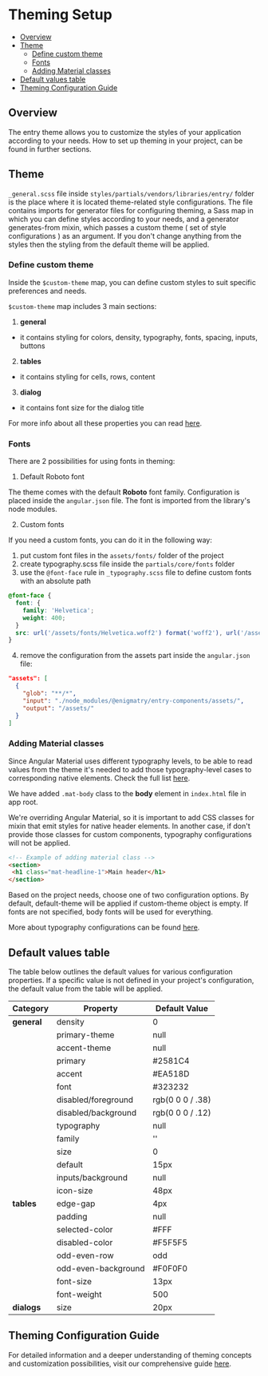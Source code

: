 # Theming Setup

- [Overview](#overview)
- [Theme](#theme)
  - [Define custom theme](#define-custom-theme)
  - [Fonts](#fonts)
  - [Adding Material classes](#adding-material-classes)
- [Default values table](#default-values-table)
- [Theming Configuration Guide](#theming-configuration-guide)

## Overview

The entry theme allows you to customize the styles of your application according to your needs. How to set up theming in your project, can be found in further sections.

## Theme

`_general.scss` file inside `styles/partials/vendors/libraries/entry/` folder is the place where it is located theme-related style configurations. The file contains imports for generator files for configuring theming, a Sass map in which you can define styles according to your needs, and a generator generates-from mixin, which passes a custom theme ( set of style configurations ) as an argument. If you don't change anything from the styles then the styling from the default theme will be applied.

### Define custom theme

Inside the `$custom-theme` map, you can define custom styles to suit specific preferences and needs.

`$custom-theme` map includes 3 main sections:

1) **general**
- it contains styling for colors, density, typography, fonts, spacing, inputs, buttons
2) **tables**
- it contains styling for cells, rows, content
3) **dialog**
- it contains font size for the dialog title

For more info about all these properties you can read [here](https://github.com/enigmatry/entry-angular-building-blocks/blob/master/libs/entry-components/configure-theming.md#1-custom-configuration).

### Fonts

There are 2 possibilities for using fonts in theming:

1. Default Roboto font

The theme comes with the default **Roboto** font family. Configuration is placed inside the `angular.json` file. The font is imported from the library's node modules.

2. Custom fonts

If you need a custom fonts, you can do it in the following way:

1) put custom font files in the `assets/fonts/` folder of the project
2) create typography.scss file inside the `partials/core/fonts` folder
3) use the `@font-face` rule in `_typography.scss` file to define custom fonts with an absolute path

```scss
@font-face {
  font: {
    family: 'Helvetica';
    weight: 400;
  }
  src: url('/assets/fonts/Helvetica.woff2') format('woff2'), url('/assets/fonts/Helvetica.woff') format('woff');
}
```
4) remove the configuration from the assets part inside the `angular.json` file:

```json
"assets": [
  {
    "glob": "**/*",
    "input": "./node_modules/@enigmatry/entry-components/assets/",
    "output": "/assets/"
  }
]
```
### Adding Material classes

Since Angular Material uses different typography levels, to be able to read values from the theme it's needed to add those typography-level cases to corresponding native elements. Check the full list [here](https://material.angular.io/guide/typography#typography-levels).

We have added `.mat-body` class to the **body** element in `index.html` file in app root.

We're overriding Angular Material, so it is important to add CSS classes for mixin that emit styles for native header elements. In another case, if don't provide those classes for custom components, typography configurations will not be applied.

 ```html
<!-- Example of adding material class -->
<section>
  <h1 class="mat-headline-1">Main header</h1>
</section>
```
Based on the project needs, choose one of two configuration options. By default, default-theme will be applied if custom-theme object is empty. If fonts are not specified, body fonts will be used for everything.

More about typography configurations can be found [here](https://github.com/enigmatry/entry-angular-building-blocks/blob/master/libs/entry-components/configure-theming.md#3-fonts).

## Default values table

The table below outlines the default values for various configuration properties. If a specific value is not defined in your project's configuration, the default value from the table will be applied.

| Category         | Property                        | Default Value                       |
|------------------|---------------------------------|-------------------------------------|
| **general**      | density                         | 0                                   |
|                  | primary-theme                   | null                                |
|                  | accent-theme                    | null                                |
|                  | primary                         | #2581C4                             |
|                  | accent                          | #EA518D                             |
|                  | font                            | #323232                             |
|                  | disabled/foreground             | rgb(0 0 0 / .38)                    |
|                  | disabled/background             | rgb(0 0 0 / .12)                    |
|                  | typography                      | null                                |
|                  | family                          | ''                                  |
|                  | size                            | 0                                   |
|                  | default                         | 15px                                |
|                  | inputs/background               | null                                |
|                  | icon-size                       | 48px                                |
| **tables**       | edge-gap                        | 4px                                 |
|                  | padding                         | null                                |
|                  | selected-color                  | #FFF                                |
|                  | disabled-color                  | #F5F5F5                             |
|                  | odd-even-row                    | odd                                 |
|                  | odd-even-background             | #F0F0F0                             |
|                  | font-size                       | 13px                                |
|                  | font-weight                     | 500                                 |
| **dialogs**      | size                            | 20px                                |


## Theming Configuration Guide
For detailed information and a deeper understanding of theming concepts and customization possibilities, visit our comprehensive guide [here](https://github.com/enigmatry/entry-angular-building-blocks/blob/master/libs/entry-components/configure-theming.md#theming-configuration-guide).
